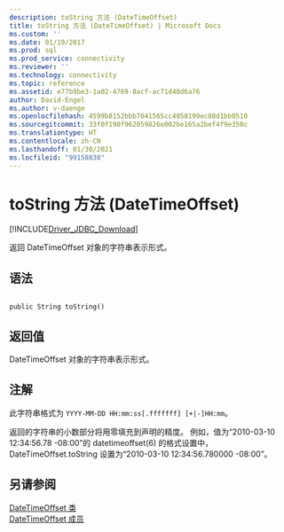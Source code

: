 ```yaml
---
description: toString 方法 (DateTimeOffset)
title: toString 方法 (DateTimeOffset) | Microsoft Docs
ms.custom: ''
ms.date: 01/19/2017
ms.prod: sql
ms.prod_service: connectivity
ms.reviewer: ''
ms.technology: connectivity
ms.topic: reference
ms.assetid: e77b9be3-1a02-4769-8acf-ac71d48d6a76
author: David-Engel
ms.author: v-daenge
ms.openlocfilehash: 4599b8152bbb7041565cc4858199ec88d1bb0510
ms.sourcegitcommit: 33f0f190f962059826e002be165a2bef4f9e350c
ms.translationtype: HT
ms.contentlocale: zh-CN
ms.lasthandoff: 01/30/2021
ms.locfileid: "99158830"
---
```

# <a name="tostring-method-datetimeoffset"></a>toString 方法 (DateTimeOffset)
[!INCLUDE[Driver_JDBC_Download](../../../includes/driver_jdbc_download.md)]

  返回 DateTimeOffset 对象的字符串表示形式。  
  
## <a name="syntax"></a>语法  
  
```  
  
public String toString()  
```  
  
## <a name="return-value"></a>返回值  
 DateTimeOffset 对象的字符串表示形式。  
  
## <a name="remarks"></a>注解  
 此字符串格式为 `YYYY-MM-DD HH:mm:ss[.fffffff] [+|-]HH:mm`。  
  
 返回的字符串的小数部分将用零填充到声明的精度。 例如，值为“2010-03-10 12:34:56.78 -08:00”的 datetimeoffset(6) 的格式设置中，DateTimeOffset.toString 设置为“2010-03-10 12:34:56.780000 -08:00”。  
  
## <a name="see-also"></a>另请参阅  
 [DateTimeOffset 类](../../../connect/jdbc/reference/datetimeoffset-class.md)   
 [DateTimeOffset 成员](../../../connect/jdbc/reference/datetimeoffset-members.md)  
  
  

